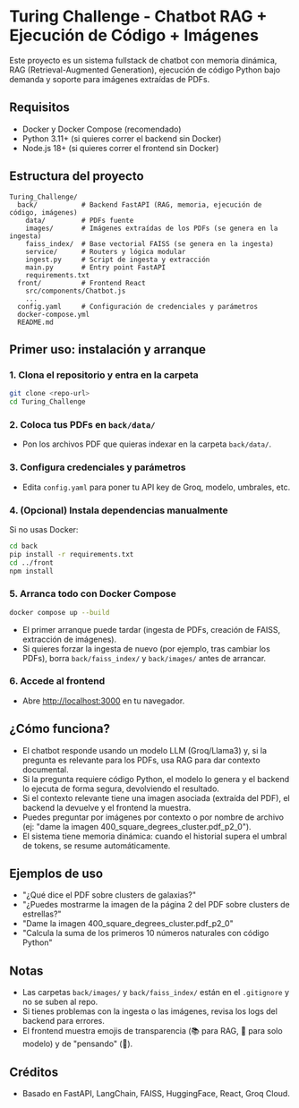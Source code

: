 # Turing Challenge - Chatbot RAG + Ejecución de Código + Imágenes

Este proyecto es un sistema fullstack de chatbot con memoria dinámica, RAG (Retrieval-Augmented Generation), ejecución de código Python bajo demanda y soporte para imágenes extraídas de PDFs.

## Requisitos
- Docker y Docker Compose (recomendado)
- Python 3.11+ (si quieres correr el backend sin Docker)
- Node.js 18+ (si quieres correr el frontend sin Docker)

## Estructura del proyecto
```
Turing_Challenge/
  back/           # Backend FastAPI (RAG, memoria, ejecución de código, imágenes)
    data/         # PDFs fuente
    images/       # Imágenes extraídas de los PDFs (se genera en la ingesta)
    faiss_index/  # Base vectorial FAISS (se genera en la ingesta)
    service/      # Routers y lógica modular
    ingest.py     # Script de ingesta y extracción
    main.py       # Entry point FastAPI
    requirements.txt
  front/          # Frontend React
    src/components/Chatbot.js
    ...
  config.yaml     # Configuración de credenciales y parámetros
  docker-compose.yml
  README.md
```

## Primer uso: instalación y arranque

### 1. Clona el repositorio y entra en la carpeta
```bash
git clone <repo-url>
cd Turing_Challenge
```

### 2. Coloca tus PDFs en `back/data/`
- Pon los archivos PDF que quieras indexar en la carpeta `back/data/`.

### 3. Configura credenciales y parámetros
- Edita `config.yaml` para poner tu API key de Groq, modelo, umbrales, etc.

### 4. (Opcional) Instala dependencias manualmente
Si no usas Docker:
```bash
cd back
pip install -r requirements.txt
cd ../front
npm install
```

### 5. Arranca todo con Docker Compose
```bash
docker compose up --build
```
- El primer arranque puede tardar (ingesta de PDFs, creación de FAISS, extracción de imágenes).
- Si quieres forzar la ingesta de nuevo (por ejemplo, tras cambiar los PDFs), borra `back/faiss_index/` y `back/images/` antes de arrancar.

### 6. Accede al frontend
- Abre [http://localhost:3000](http://localhost:3000) en tu navegador.

## ¿Cómo funciona?
- El chatbot responde usando un modelo LLM (Groq/Llama3) y, si la pregunta es relevante para los PDFs, usa RAG para dar contexto documental.
- Si la pregunta requiere código Python, el modelo lo genera y el backend lo ejecuta de forma segura, devolviendo el resultado.
- Si el contexto relevante tiene una imagen asociada (extraída del PDF), el backend la devuelve y el frontend la muestra.
- Puedes preguntar por imágenes por contexto o por nombre de archivo (ej: "dame la imagen 400_square_degrees_cluster.pdf_p2_0").
- El sistema tiene memoria dinámica: cuando el historial supera el umbral de tokens, se resume automáticamente.

## Ejemplos de uso
- "¿Qué dice el PDF sobre clusters de galaxias?"
- "¿Puedes mostrarme la imagen de la página 2 del PDF sobre clusters de estrellas?"
- "Dame la imagen 400_square_degrees_cluster.pdf_p2_0"
- "Calcula la suma de los primeros 10 números naturales con código Python"

## Notas
- Las carpetas `back/images/` y `back/faiss_index/` están en el `.gitignore` y no se suben al repo.
- Si tienes problemas con la ingesta o las imágenes, revisa los logs del backend para errores.
- El frontend muestra emojis de transparencia (📚 para RAG, 💬 para solo modelo) y de "pensando" (🤔).

## Créditos
- Basado en FastAPI, LangChain, FAISS, HuggingFace, React, Groq Cloud.
